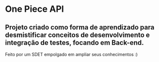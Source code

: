 # One Piece API 

## Projeto criado como forma de aprendizado para desmistificar conceitos de desenvolvimento e integração de testes, focando em Back-end.

Feito por um SDET empolgado em ampliar seus conhecimentos :)